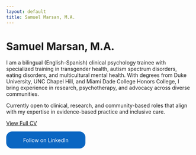 ```yaml
---
layout: default
title: Samuel Marsan, M.A.
---
```


# Samuel Marsan, M.A.

I am a bilingual (English-Spanish) clinical psychology trainee with specialized training in transgender health, autism spectrum disorders, eating disorders, and multicultural mental health. With degrees from Duke University, UNC Chapel Hill, and Miami Dade College Honors College, I bring experience in research, psychotherapy, and advocacy across diverse communities.

Currently open to clinical, research, and community-based roles that align with my expertise in evidence-based practice and inclusive care.

[View Full CV](/cv/)

<style>
.libutton {
  display: flex;
  flex-direction: column;
  justify-content: center;
  padding: 7px;
  text-align: center;
  outline: none;
  text-decoration: none !important;
  color: #ffffff !important;
  width: 200px;
  height: 32px;
  border-radius: 16px;
  background-color: #0A66C2;
  font-family: "SF Pro Text", Helvetica, sans-serif;
}
</style>

<a class="libutton" href="http://www.linkedin.com/comm/mynetwork/discovery-see-all?usecase=PEOPLE_FOLLOWS&followMember=samuel-marsán-pérez-m-a-87961597" target="_blank">Follow on LinkedIn</a>
